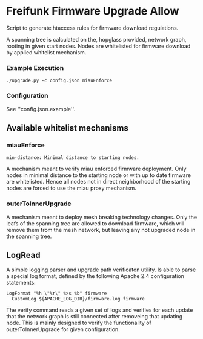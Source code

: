 # Freifunk Firmware Upgrade Allow

Script to generate htaccess rules for firmware download regulations.

A spanning tree is calculated on the, hopglass provided, network graph,
rooting in given start nodes. Nodes are whitelisted for firmware download
by applied whitelist mechanism.

### Example Execution

    ./upgrade.py -c config.json miauEnforce 

### Configuration

See ''config.json.example''.


## Available whitelist mechanisms

### miauEnforce

    min-distance: Minimal distance to starting nodes.

A mechanism meant to verify miau enforced firmware deployment. Only nodes
in minimal distance to the starting node or with up to date firmware
are whitelisted. Hence all nodes not in direct neighborhood of
the starting nodes are forced to use the miau proxy mechanism.

### outerToInnerUpgrade

A mechanism meant to deploy mesh breaking technology changes. Only the leafs of 
the spanning tree are allowed to download firmware, which will remove them from
the mesh network, but leaving any not upgraded node in the spanning tree.


## LogRead

A simple logging parser and upgrade path verificaton utility. 
Is able to parse a special log format, defined by the following
Apache 2.4 configuration statements:

    LogFormat "%h \"%r\" %>s %b" firmware
	  CustomLog ${APACHE_LOG_DIR}/firmware.log firmware

The verify command reads a given set of logs and verifies for each update that
the network graph is still connected after removeing that updating node. This
is mainly designed to verify the functionality of outerToInnerUpgrade for given
configuration.
